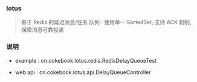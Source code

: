 ### lotus

> 基于 Redis 的延迟消息/任务 队列 : 使用单一 SortedSet, 支持 ACK 机制, 保障消息可靠投递

### 说明

- example : cn.cokebook.lotus.redis.RedisDelayQueueTest

- web api :  cn.cokebook.lotus.api.DelayQueueController